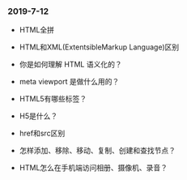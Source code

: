 ### 2019-7-12

- HTML全拼

- HTML和XML(ExtentsibleMarkup Language)区别

- 你是如何理解 HTML 语义化的？

- meta viewport 是做什么用的？

- HTML5有哪些标签？

- H5是什么？

- href和src区别

- 怎样添加、移除、移动、复制、创建和查找节点？

- HTML怎么在手机端访问相册、摄像机、录音？ 